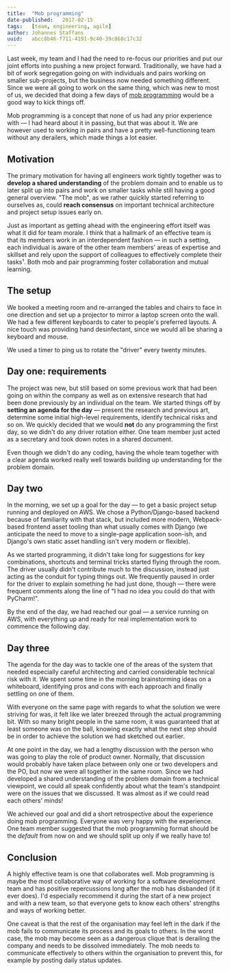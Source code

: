 ```yaml
---
title:  "Mob programming"
date-published:   2017-02-15
tags:   [team, engineering, agile]
author: Johannes Staffans
uuid:   abcc8b46-f711-4191-9c40-39c868c17c32
---
```


Last week, my team and I had the need to re-focus our priorities and put our joint efforts
into pushing a new project forward. Traditionally, we have had a bit of work segregation going
on with individuals and pairs working on smaller sub-projects, but the business now needed
something different. Since we were all going to work on the same thing, which was new to most
of us, we decided that doing a few days of [mob programming][] would be a good way to kick things off.

Mob programming is a concept that none of us had any prior experience with — I had heard about
it in passing, but that was about it. We are however used to working in pairs and have a pretty
well-functioning team without any derailers, which made things a lot easier. 

## Motivation

The primary motivation for having all engineers work tightly together was to **develop a shared
understanding** of the problem domain and to enable us to later split up into pairs and work on 
smaller tasks while still having a good general overview. "The mob", as we rather quickly started
referring to ourselves as, could **reach consensus** on important technical architecture and project 
setup issues early on.

Just as important as getting ahead with the engineering effort itself was what it did for
team morale. I think that a hallmark of an effective team is that its members work in an
interdependent fashion — in such a setting, each individual is aware of the other team members' 
areas of expertise and skillset and rely upon the support of colleagues to effectively complete 
their tasks¹. Both mob and pair programming foster collaboration and mutual learning.

## The setup

We booked a meeting room and re-arranged the tables and chairs to face in one direction and 
set up a projector to mirror a laptop screen onto the wall. We had a few different keyboards 
to cater to people's preferred layouts. A nice touch was providing hand desinfectant, 
since we would all be sharing a keyboard and mouse. 

We used a timer to ping us to rotate the "driver" every twenty minutes. 

## Day one: requirements

The project was new, but still based on some previous work that had been going on within the 
company as well as on extensive research that had been done previously by an individual on 
the team. We started things off by **setting an agenda for the day** — present the research and 
previous art, determine some initial high-level requirements, identify technical risks and so on. 
We quickly decided that we would **not** do any programming the first day, so we didn't do any 
driver rotation either. One team member just acted as a secretary and took down notes in a shared 
document. 

Even though we didn't do any coding, having the whole team together with a clear agenda worked 
really well towards building up understanding for the problem domain. 

## Day two

In the morning, we set up a goal for the day — to get a basic project setup running and deployed
on AWS. We chose a Python/Django-based backend because of familiarity with that stack, but included
more modern, Webpack-based frontend asset tooling than what usually comes with Django (we anticipate 
the need to move to a single-page application soon-ish, and Django's own static asset handling isn't 
very modern or flexible). 

As we started programming, it didn't take long for suggestions for key combinations, shortcuts
and terminal tricks started flying through the room. The driver usually didn't contribute much 
to the discussion, instead just acting as the conduit for typing things out. We frequently paused 
in order for the driver to explain something he had just done, though — there were frequent comments 
along the line of "I had no idea you could do that with PyCharm!". 

By the end of the day, we had reached our goal — a service running on AWS, with everything up and
ready for real implementation work to commence the following day. 

## Day three

The agenda for the day was to tackle one of the areas of the system that needed especially careful 
architecting and carried considerable technical risk with it. We spent some time in the morning
brainstorming ideas on a whiteboard, identifying pros and cons with each approach and finally
settling on one of them. 

With everyone on the same page with regards to what the solution we were striving for was, 
it felt like we later breezed through the actual programming bit. With so many bright people
in the same room, it was guaranteed that at least someone was on the ball, knowing exactly
what the next step should be in order to achieve the solution we had sketched out earlier. 

At one point in the day, we had a lengthy discussion with the person who was going to play the role 
of product owner. Normally, that discussion would probably have taken place between only one or two 
developers and the PO, but now we were all together in the same room. Since we had developed a shared 
understanding of the problem domain from a technical viewpoint, we could all speak confidently about 
what the team's standpoint were on the issues that we discussed. It was almost as if we could read
each others' minds!

We achieved our goal and did a short retrospective about the experience doing mob programming.
Everyone was very happy with the experience. One team member suggested that the mob programming 
format should be the *default* from now on and we should split up only if we really have to! 

## Conclusion

A highly effective team is one that collaborates well. Mob programming is maybe the most collaborative
way of working for a software development team and has positive repercussions long after the mob has 
disbanded (if it ever does). I'd especially recommend it during the start of a new project and 
with a new team, so that everyone gets to know each others' strengths and ways of working better.

One caveat is that the rest of the organisation may feel left in the dark if the mob fails to 
communicate its process and its goals to others. In the worst case, the mob may become seen as 
a dangerous clique that is derailing the company and needs to be dissolved immediately. 
The mob needs to communicate effectively to others within the organisation to prevent this,
for example by posting daily status updates. 

[mob programming]: http://mobprogramming.org/

